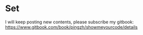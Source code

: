 # Set

I will keep posting new contents, please subscribe my gitbook: https://www.gitbook.com/book/pingzh/showmeyourcode/details



